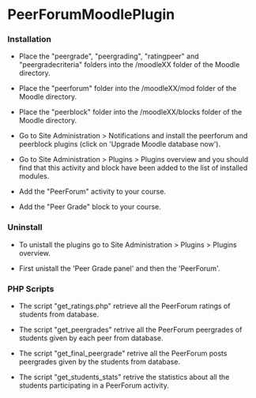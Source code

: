 # PeerForumMoodlePlugin

### Installation

* Place the "peergrade", "peergrading", "ratingpeer" and "peergradecriteria" folders into the /moodleXX folder of the Moodle
directory.

* Place the "peerforum" folder into the /moodleXX/mod folder of the Moodle
directory.

* Place the "peerblock" folder into the /moodleXX/blocks folder of the Moodle
directory.

* Go to Site Administration > Notifications and install the peerforum and peerblock plugins (click on 'Upgrade Moodle database now').

* Go to Site Administration > Plugins >  Plugins overview
and you should find that this activity and block have been added to the list of
installed modules.

* Add the "PeerForum" activity to your course.

* Add the "Peer Grade" block to your course.


### Uninstall	

* To unistall the plugins go to Site Administration > Plugins > Plugins overview.

* First unistall the 'Peer Grade panel' and then the 'PeerForum'.

### PHP Scripts

* The script "get_ratings.php" retrieve all the PeerForum ratings of students from database.

* The script "get_peergrades" retrive all the PeerForum peergrades of students given by each peer from database. 

* The script "get_final_peergrade" retrive all the PeerForum posts peergrades given by the students from database.

* The script "get_students_stats" retrive the statistics about all the students participating in a PeerForum activity.





